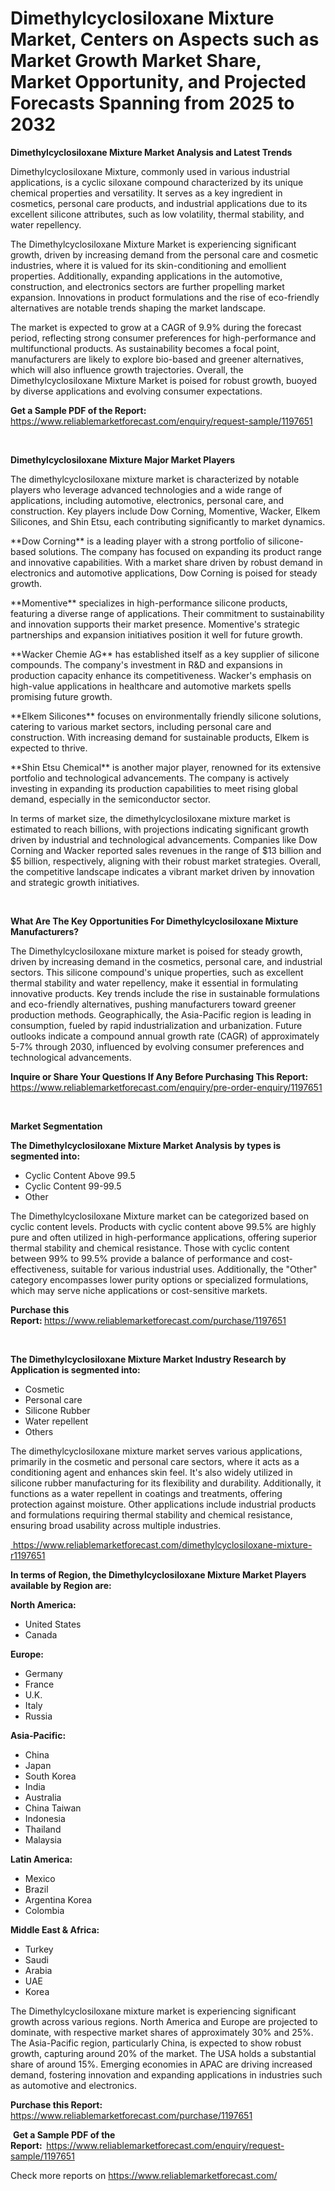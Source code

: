 <p><h1>Dimethylcyclosiloxane Mixture Market, Centers on Aspects such as Market Growth Market Share, Market Opportunity, and Projected Forecasts Spanning from 2025 to 2032</h1></p><p><strong>Dimethylcyclosiloxane Mixture Market Analysis and Latest Trends</strong></p>
<p><p>Dimethylcyclosiloxane Mixture, commonly used in various industrial applications, is a cyclic siloxane compound characterized by its unique chemical properties and versatility. It serves as a key ingredient in cosmetics, personal care products, and industrial applications due to its excellent silicone attributes, such as low volatility, thermal stability, and water repellency.</p><p>The Dimethylcyclosiloxane Mixture Market is experiencing significant growth, driven by increasing demand from the personal care and cosmetic industries, where it is valued for its skin-conditioning and emollient properties. Additionally, expanding applications in the automotive, construction, and electronics sectors are further propelling market expansion. Innovations in product formulations and the rise of eco-friendly alternatives are notable trends shaping the market landscape.</p><p>The market is expected to grow at a CAGR of 9.9% during the forecast period, reflecting strong consumer preferences for high-performance and multifunctional products. As sustainability becomes a focal point, manufacturers are likely to explore bio-based and greener alternatives, which will also influence growth trajectories. Overall, the Dimethylcyclosiloxane Mixture Market is poised for robust growth, buoyed by diverse applications and evolving consumer expectations.</p></p>
<p><strong>Get a Sample PDF of the Report:&nbsp;</strong> <a href="https://www.reliablemarketforecast.com/enquiry/request-sample/1197651?utm_campaign=2724&utm_medium=2&utm_source=Github&utm_content=ia&utm_term=03042025&utm_id=dimethylcyclosiloxane-mixture">https://www.reliablemarketforecast.com/enquiry/request-sample/1197651</a></p>
<p>&nbsp;</p>
<p><strong>Dimethylcyclosiloxane Mixture Major Market Players</strong></p>
<p><p>The dimethylcyclosiloxane mixture market is characterized by notable players who leverage advanced technologies and a wide range of applications, including automotive, electronics, personal care, and construction. Key players include Dow Corning, Momentive, Wacker, Elkem Silicones, and Shin Etsu, each contributing significantly to market dynamics.</p><p>**Dow Corning** is a leading player with a strong portfolio of silicone-based solutions. The company has focused on expanding its product range and innovative capabilities. With a market share driven by robust demand in electronics and automotive applications, Dow Corning is poised for steady growth. </p><p>**Momentive** specializes in high-performance silicone products, featuring a diverse range of applications. Their commitment to sustainability and innovation supports their market presence. Momentive's strategic partnerships and expansion initiatives position it well for future growth.</p><p>**Wacker Chemie AG** has established itself as a key supplier of silicone compounds. The company's investment in R&D and expansions in production capacity enhance its competitiveness. Wacker's emphasis on high-value applications in healthcare and automotive markets spells promising future growth.</p><p>**Elkem Silicones** focuses on environmentally friendly silicone solutions, catering to various market sectors, including personal care and construction. With increasing demand for sustainable products, Elkem is expected to thrive.</p><p>**Shin Etsu Chemical** is another major player, renowned for its extensive portfolio and technological advancements. The company is actively investing in expanding its production capabilities to meet rising global demand, especially in the semiconductor sector.</p><p>In terms of market size, the dimethylcyclosiloxane mixture market is estimated to reach billions, with projections indicating significant growth driven by industrial and technological advancements. Companies like Dow Corning and Wacker reported sales revenues in the range of $13 billion and $5 billion, respectively, aligning with their robust market strategies. Overall, the competitive landscape indicates a vibrant market driven by innovation and strategic growth initiatives.</p></p>
<p>&nbsp;</p>
<p><strong>What Are The Key Opportunities For Dimethylcyclosiloxane Mixture Manufacturers?</strong></p>
<p><p>The Dimethylcyclosiloxane mixture market is poised for steady growth, driven by increasing demand in the cosmetics, personal care, and industrial sectors. This silicone compound's unique properties, such as excellent thermal stability and water repellency, make it essential in formulating innovative products. Key trends include the rise in sustainable formulations and eco-friendly alternatives, pushing manufacturers toward greener production methods. Geographically, the Asia-Pacific region is leading in consumption, fueled by rapid industrialization and urbanization. Future outlooks indicate a compound annual growth rate (CAGR) of approximately 5-7% through 2030, influenced by evolving consumer preferences and technological advancements.</p></p>
<p><strong>Inquire or Share Your Questions If Any Before Purchasing This Report:</strong> <a href="https://www.reliablemarketforecast.com/enquiry/pre-order-enquiry/1197651?utm_campaign=2724&utm_medium=2&utm_source=Github&utm_content=ia&utm_term=03042025&utm_id=dimethylcyclosiloxane-mixture">https://www.reliablemarketforecast.com/enquiry/pre-order-enquiry/1197651</a></p>
<p>&nbsp;</p>
<p><strong>Market Segmentation</strong></p>
<p><strong>The Dimethylcyclosiloxane Mixture Market Analysis by types is segmented into:</strong></p>
<p><ul><li>Cyclic Content Above 99.5</li><li>Cyclic Content 99-99.5</li><li>Other</li></ul></p>
<p><p>The Dimethylcyclosiloxane Mixture market can be categorized based on cyclic content levels. Products with cyclic content above 99.5% are highly pure and often utilized in high-performance applications, offering superior thermal stability and chemical resistance. Those with cyclic content between 99% to 99.5% provide a balance of performance and cost-effectiveness, suitable for various industrial uses. Additionally, the "Other" category encompasses lower purity options or specialized formulations, which may serve niche applications or cost-sensitive markets.</p></p>
<p><strong>Purchase this Report:&nbsp;</strong><a href="https://www.reliablemarketforecast.com/purchase/1197651?utm_campaign=2724&utm_medium=2&utm_source=Github&utm_content=ia&utm_term=03042025&utm_id=dimethylcyclosiloxane-mixture">https://www.reliablemarketforecast.com/purchase/1197651</a></p>
<p>&nbsp;</p>
<p><strong>The Dimethylcyclosiloxane Mixture Market Industry Research by Application is segmented into:</strong></p>
<p><ul><li>Cosmetic</li><li>Personal care</li><li>Silicone Rubber</li><li>Water repellent</li><li>Others</li></ul></p>
<p><p>The dimethylcyclosiloxane mixture market serves various applications, primarily in the cosmetic and personal care sectors, where it acts as a conditioning agent and enhances skin feel. It's also widely utilized in silicone rubber manufacturing for its flexibility and durability. Additionally, it functions as a water repellent in coatings and treatments, offering protection against moisture. Other applications include industrial products and formulations requiring thermal stability and chemical resistance, ensuring broad usability across multiple industries.</p></p>
<p><a href="https://www.reliablemarketforecast.com/dimethylcyclosiloxane-mixture-r1197651?utm_campaign=2724&utm_medium=2&utm_source=Github&utm_content=ia&utm_term=03042025&utm_id=dimethylcyclosiloxane-mixture">&nbsp;https://www.reliablemarketforecast.com/dimethylcyclosiloxane-mixture-r1197651</a></p>
<p><strong>In terms of Region, the Dimethylcyclosiloxane Mixture Market Players available by Region are:</strong></p>
<p>
    <p> <strong> North America: </strong>
        <ul>
            <li>United States</li>
            <li>Canada</li>
        </ul>
        </p> 
    <p> <strong> Europe: </strong>
        <ul>
            <li>Germany</li>
            <li>France</li>
            <li>U.K.</li>
            <li>Italy</li>
            <li>Russia</li>
        </ul>
        </p> 
    <p> <strong> Asia-Pacific: </strong>
        <ul>
            <li>China</li>
            <li>Japan</li>
            <li>South Korea</li>
            <li>India</li>
            <li>Australia</li>
            <li>China Taiwan</li>
            <li>Indonesia</li>
            <li>Thailand</li>
            <li>Malaysia</li>
        </ul>
        </p> 
    <p> <strong> Latin America: </strong>
        <ul>
            <li>Mexico</li>
            <li>Brazil</li>
            <li>Argentina Korea</li>
            <li>Colombia</li>
        </ul>
        </p> 
    <p> <strong> Middle East & Africa: </strong>
        <ul>
            <li>Turkey</li>
            <li>Saudi</li>
            <li>Arabia</li>
            <li>UAE</li>
            <li>Korea</li>
        </ul>
    </p>
    </p>
<p><p>The Dimethylcyclosiloxane mixture market is experiencing significant growth across various regions. North America and Europe are projected to dominate, with respective market shares of approximately 30% and 25%. The Asia-Pacific region, particularly China, is expected to show robust growth, capturing around 20% of the market. The USA holds a substantial share of around 15%. Emerging economies in APAC are driving increased demand, fostering innovation and expanding applications in industries such as automotive and electronics.</p></p>
<p><strong>Purchase this Report: </strong><a href="https://www.reliablemarketforecast.com/purchase/1197651?utm_campaign=2724&utm_medium=2&utm_source=Github&utm_content=ia&utm_term=03042025&utm_id=dimethylcyclosiloxane-mixture">https://www.reliablemarketforecast.com/purchase/1197651</a></p>
<p>&nbsp;<strong>Get a Sample PDF of the Report:&nbsp;&nbsp;</strong><a href="https://www.reliablemarketforecast.com/enquiry/request-sample/1197651?utm_campaign=2724&utm_medium=2&utm_source=Github&utm_content=ia&utm_term=03042025&utm_id=dimethylcyclosiloxane-mixture">https://www.reliablemarketforecast.com/enquiry/request-sample/1197651</a></p>
<p><strong></strong></p>
<p>Check more reports on <a href="https://www.reliablemarketforecast.com/?utm_campaign=2724&utm_medium=2&utm_source=Github&utm_content=ia&utm_term=03042025&utm_id=dimethylcyclosiloxane-mixture">https://www.reliablemarketforecast.com/</a></p>